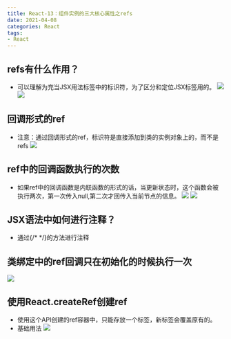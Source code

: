 ```yaml
---
title: React-13：组件实例的三大核心属性之refs
date: 2021-04-08
categories: React
tags: 
- React
---
```

## refs有什么作用？
* 可以理解为充当JSX用法标签中的标识符，为了区分和定位JSX标签用的。
![](https://img-blog.csdnimg.cn/img_convert/9a9e87d18e7f646349202a0a6a1d6b9e.png)
![](https://img-blog.csdnimg.cn/img_convert/7943419efc083c0ec15ecb5a2c4ad25e.png)

## 回调形式的ref
* 注意：通过回调形式的ref，标识符是直接添加到类的实例对象上的，而不是refs
![](https://img-blog.csdnimg.cn/img_convert/7fdb4451db77254b877da751a9052045.png)

## ref中的回调函数执行的次数
* 如果ref中的回调函数是内联函数的形式的话，当更新状态时，这个函数会被执行两次，第一次传入null,第二次才回传入当前节点的信息。
![](https://img-blog.csdnimg.cn/img_convert/c0159cd4daac7a0ed163cccae0e7b67d.png)
![](https://img-blog.csdnimg.cn/img_convert/9b61005a2e7e7b1657ea5928e8be2ba3.png)

## JSX语法中如何进行注释？
* 通过{/*    */}的方法进行注释

## 类绑定中的ref回调只在初始化的时候执行一次
![](https://img-blog.csdnimg.cn/img_convert/6874a729dee0bfbe7adf94cca60c65e2.png)

## 使用React.createRef创建ref
* 使用这个API创建的ref容器中，只能存放一个标签，新标签会覆盖原有的。
* 基础用法
![](https://img-blog.csdnimg.cn/img_convert/1da7398a0637bdbbb8eafddd2e214cd1.png)


